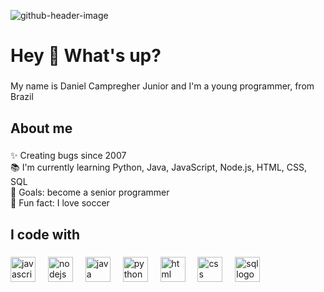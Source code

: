 ![github-header-image](https://github.com/user-attachments/assets/1ba3f4ec-e9d4-444a-b0ae-432cee878fe6)



<h1 align="left">Hey 👋 What's up?</h1>

###

<p align="left">My name is Daniel Campregher Junior and I'm a young programmer, from Brazil</p>

###

<h2 align="left">About me</h2>

###

<p align="left">✨ Creating bugs since 2007<br>📚 I'm currently learning  Python, Java, JavaScript, Node.js, HTML, CSS, SQL<br>🎯 Goals: become a senior programmer<br>🎲 Fun fact: I love soccer</p>

###

<h2 align="left">I code with</h2>

###

<div align="left">
  <img src="https://cdn.jsdelivr.net/gh/devicons/devicon/icons/javascript/javascript-original.svg" height="40" alt="javascript logo"  />
  <img width="12" />
  <img src="https://cdn.jsdelivr.net/gh/devicons/devicon/icons/nodejs/nodejs-original.svg" height="40" alt="nodejs logo"  />
  <img width="12" />
  <img src="https://cdn.iconscout.com/icon/free/png-256/free-java-logo-icon-download-in-svg-png-gif-file-formats--wordmark-programming-language-pack-logos-icons-1174953.png?f=webp&w=256" height="40" alt="java logo"  />
  <img width="12" />
  <img src="https://logodownload.org/wp-content/uploads/2019/10/python-logo-2.png" height="40" alt="python logo"  />
  <img width="12" />  
  <img src="https://upload.wikimedia.org/wikipedia/commons/thumb/6/61/HTML5_logo_and_wordmark.svg/1200px-HTML5_logo_and_wordmark.svg.png" height="40" alt="html logo"  />
  <img width="12" />
  <img src="https://upload.wikimedia.org/wikipedia/commons/thumb/d/d5/CSS3_logo_and_wordmark.svg/1200px-CSS3_logo_and_wordmark.svg.png" height="40" alt="css logo"  />
  <img width="12" />
  <img src="https://upload.wikimedia.org/wikipedia/commons/8/87/Sql_data_base_with_logo.png" height="40" alt="sql logo"  />
  <img width="12" />
</div>

###
